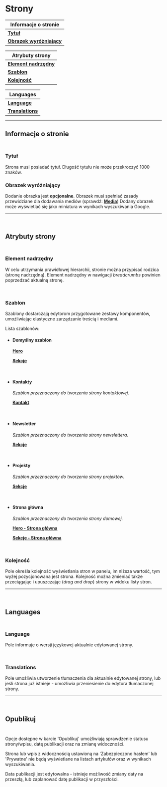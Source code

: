 # Strony

| Informacje o stronie |
| ------- |
| [**Tytuł**](#tytuł)<br/>|
| [**Obrazek wyróżniający**](#obrazek-wyróżniający)<br/>|

| Atrybuty strony |
| ------- |
| [**Element nadrzędny**](#element-nadrzędny)<br/>|
| [**Szablon**](#szablon)<br/>|
| [**Kolejność**](#kolejność)<br/>|

| Languages |
| ------- |
| [**Language**](#language)<br/>|
| [**Translations**](#translations)<br/>|


------

## Informacje o stronie<br/><br/>

### **Tytuł**

Strona musi posiadać tytuł. Długość tytułu nie może przekroczyć 1000 znaków.

### **Obrazek wyróżniający**

Dodanie obrazka jest **opcjonalne**.
Obrazek musi spełniać zasady przewidziane dla dodawania mediów (sprawdź: [**Media**](Media.md))
Dodany obrazek może wyświetlać się jako miniatura w wynikach wyszukiwania Google.

------

<br/>

## Atrybuty strony<br/><br/>
  
### **Element nadrzędny**

W celu utrzymania prawidłowej hierarchii, stronie można przypisać rodzica (stronę nadrzędną). 
Element nadrzędny w nawigacji _breadcrumbs_ powinien poprzedzać aktualną stronę.

<br/>

### **Szablon**

Szablony dostarczają edytorom przygotowane zestawy komponentów, umożliwiając elastyczne zarządzanie treścią i mediami.

Lista szablonów:

- #### **Domyślny szablon**

    [**Hero**](Wlasne_pola.md#hero)

    [**Sekcje**](Wlasne_pola.md#sekcje)
    
    <br/>

- #### **Kontakty**
    _Szablon przeznaczony do tworzenia strony kontaktowej._

    [**Kontakt**](Wlasne_pola.md#kontakt)

    <br/>

- #### **Newsletter**
    _Szablon przeznaczony do tworzenia strony newslettera._

    [**Sekcje**](Wlasne_pola.md#sekcje)

<br/>  

- #### **Projekty**
    _Szablon przeznaczony do tworzenia strony projektów._

    [**Sekcje**](Wlasne_pola.md#sekcje)

<br/>  

- #### **Strona główna**
    _Szablon przeznaczony do tworzenia strony domowej._

    [**Hero - Strona główna**](Wlasne_pola.md#hero---strona-główna)

    [**Sekcje - Strona główna**](Wlasne_pola.md#sekcje---strona-główna)


<br/>

### **Kolejność**

Pole określa kolejność wyświetlania stron w panelu, im niższa wartość, tym wyżej pozycjonowana jest strona. Kolejność można zmieniać także przeciągając i upuszczając (_drag and drop_) strony w widoku listy stron. 

------

<br/>


## Languages<br/><br/>
  
### **Language**

Pole informuje o wersji językowej aktualnie edytowanej strony.

<br/>

### **Translations**

Pole umożliwia utworzenie tłumaczenia dla aktualnie edytowanej strony, lub jeśli strona już istnieje - umożliwia przeniesienie do edytora tłumaczonej strony.

------

<br/>

## Opublikuj<br/><br/>

Opcje dostępne w karcie 'Opublikuj' umożliwiają sprawdzenie statusu strony/wpisu, datę publikacji oraz na zmianę widoczności.

Strona lub wpis z widocznością ustawioną na 'Zabezpieczono hasłem' lub 'Prywatne' nie będą wyświetlane na listach artykułów oraz w wynikach wyszukiwania.

Data publikacji jest edytowalna - istnieje możliwość zmiany daty na przeszłą, lub zaplanować datę publikacji w przyszłości.







